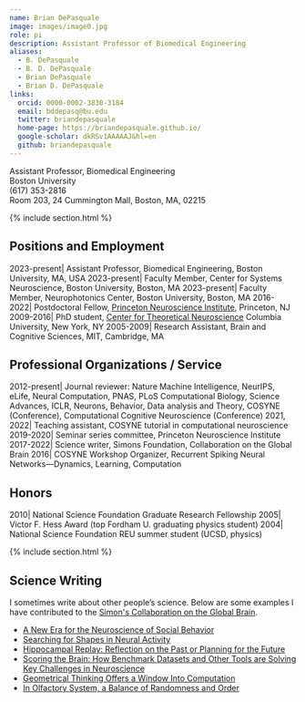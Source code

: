 ```yaml
---
name: Brian DePasquale
image: images/image0.jpg
role: pi
description: Assistant Professor of Biomedical Engineering
aliases:
  - B. DePasquale
  - B. D. DePasquale
  - Brian DePasquale
  - Brian D. DePasquale
links:
  orcid: 0000-0002-3830-3184
  email: bddepasq@bu.edu
  twitter: briandepasquale
  home-page: https://briandepasquale.github.io/
  google-scholar: dkRSv1AAAAAJ&hl=en
  github: briandepasquale
---
```


Assistant Professor, Biomedical Engineering <br />
Boston University <br />
(617) 353-2816 <br />
Room 203, 24 Cummington Mall, Boston, MA, 02215

{% include section.html %}

## Positions and Employment 

2023-present| Assistant Professor, Biomedical Engineering, Boston University, MA, USA
2023-present| Faculty Member, Center for Systems Neuroscience, Boston University, Boston, MA
2023-present| Faculty Member, Neurophotonics Center, Boston University, Boston, MA
2016-2022| Postdoctoral Fellow, [Princeton Neuroscience Institute](https://pni.princeton.edu/), Princeton, NJ
2009-2016| PhD student, [Center for Theoretical Neuroscience](https://ctn.zuckermaninstitute.columbia.edu/) Columbia University, New York, NY
2005-2009| Research Assistant, Brain and Cognitive Sciences, MIT, Cambridge, MA

## Professional Organizations / Service 

2012-present| Journal reviewer: Nature Machine Intelligence, NeurIPS, eLife, Neural Computation, PNAS, PLoS Computational Biology, Science Advances, ICLR, Neurons, Behavior, Data analysis and Theory, COSYNE (Conference), Computational Cognitive Neuroscience (Conference)
2021, 2022| Teaching assistant, COSYNE tutorial in computational neuroscience
2019-2020| Seminar series committee, Princeton Neuroscience Institute
2017-2022| Science writer, Simons Foundation, Collaboration on the Global Brain 
2016| COSYNE Workshop Organizer, Recurrent Spiking Neural Networks—Dynamics, Learning, Computation

## Honors

2010| National Science Foundation Graduate Research Fellowship
2005| Victor F. Hess Award (top Fordham U. graduating physics student)
2004| National Science Foundation REU summer student (UCSD, physics)

{% include section.html %}

## Science Writing

I sometimes write about other people’s science. Below are some examples I have contributed to the [Simon's Collaboration on the Global Brain](https://www.simonsfoundation.org/collaborations/global-brain/). 

* [A New Era for the Neuroscience of Social Behavior](https://www.simonsfoundation.org/2022/12/15/a-new-era-for-the-neuroscience-of-social-behavior/)
* [Searching for Shapes in Neural Activity](https://www.simonsfoundation.org/2022/04/28/searching-for-shapes-in-neural-activity/)
* [Hippocampal Replay: Reflection on the Past or Planning for the Future](https://www.simonsfoundation.org/2021/11/30/hippocampal-replay-reflection-on-the-past-or-planning-for-the-future/)
* [Scoring the Brain: How Benchmark Datasets and Other Tools are Solving Key Challenges in Neuroscience](https://www.simonsfoundation.org/2021/08/25/scoring-the-brain-how-benchmark-datasets-and-other-tools-are-solving-key-challenges-in-neuroscience/)
* [Geometrical Thinking Offers a Window Into Computation](https://www.simonsfoundation.org/2021/04/07/geometrical-thinking-offers-a-window-into-computation/)
* [In Olfactory System, a Balance of Randomness and Order](https://www.simonsfoundation.org/2020/10/20/in-olfactory-system-a-balance-of-randomness-and-order/)
